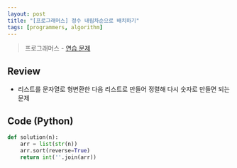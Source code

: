 ```yaml
---
layout: post
title: "[프로그래머스] 정수 내림차순으로 배치하기"
tags: [programmers, algorithm]
---
```

> 프로그래머스 - [연습 문제](https://programmers.co.kr/learn/courses/30/lessons/12933)

## Review

* 리스트를 문자열로 형변환한 다음 리스트로 만들어 정렬해 다시 숫자로 만들면 되는 문제

## Code (Python)

```python
def solution(n):
    arr = list(str(n))
    arr.sort(reverse=True)
    return int(''.join(arr))
```
